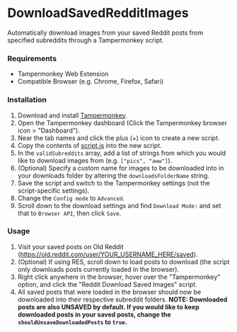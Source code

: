# DownloadSavedRedditImages
Automatically download images from your saved Reddit posts from specified subreddits through a Tampermonkey script.

### Requirements
- Tampermonkey Web Extension
- Compatible Browser (e.g. Chrome, Firefox, Safari)

### Installation

1. Download and install [Tampermonkey](https://chrome.google.com/webstore/detail/tampermonkey/dhdgffkkebhmkfjojejmpbldmpobfkfo?hl=en).
2. Open the Tampermonkey dashboard (Click the Tampermonkey browser icon > "Dashboard").
3. Near the tab names and click the plus (+) icon to create a new script.
4. Copy the contents of [script.js](https://github.com/andrewtong0/DownloadSavedRedditImages/blob/main/script.js) into the new script.
5. In the `validSubreddits` array, add a list of strings from which you would like to download images from (e.g. `["pics", "aww"]`).
6. (Optional) Specify a custom name for images to be downloaded into in your downloads folder by altering the `downloadsFolderName` string.
7. Save the script and switch to the Tampermonkey settings (not the script-specific settings).
8. Change the `Config mode` to `Advanced`.
9. Scroll down to the download settings and find `Download Mode:` and set that to `Browser API`, then click `Save`.

### Usage

1. Visit your saved posts on Old Reddit (https://old.reddit.com/user/YOUR_USERNAME_HERE/saved).
2. (Optional) If using RES, scroll down to load posts to download (the script only downloads posts currently loaded in the browser).
3. Right click anywhere in the browser, hover over the "Tampermonkey" option, and click the "Reddit Download Saved Images" script.
4. All saved posts that were loaded in the browser should now be downloaded into their respective subreddit folders.
**NOTE: Downloaded posts are also UNSAVED by default. If you would like to keep downloaded posts in your saved posts, change the `shouldUnsaveDownloadedPosts` to `true`.**
